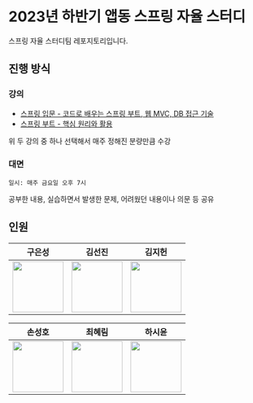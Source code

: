 # 2023년 하반기 앱동 스프링 자율 스터디
스프링 자율 스터디팀 레포지토리입니다.
## 진행 방식

### 강의
- [스프링 입문 - 코드로 배우는 스프링 부트, 웹 MVC, DB 접근 기술](https://www.inflearn.com/course/%EC%8A%A4%ED%94%84%EB%A7%81-%EC%9E%85%EB%AC%B8-%EC%8A%A4%ED%94%84%EB%A7%81%EB%B6%80%ED%8A%B8)
- [스프링 부트 - 핵심 원리와 활용](https://www.inflearn.com/course/%EC%8A%A4%ED%94%84%EB%A7%81%EB%B6%80%ED%8A%B8-%ED%95%B5%EC%8B%AC%EC%9B%90%EB%A6%AC-%ED%99%9C%EC%9A%A9)

위 두 강의 중 하나 선택해서 매주 정해진 분량만큼 수강

### 대면
```
일시: 매주 금요일 오후 7시
```
공부한 내용, 실습하면서 발생한 문제, 어려웠던 내용이나 의문 등 공유


## 인원

<div align = "center">

| 구은성 | 김선진 | 김지헌 |
| :---: | :---: | :---: |
| [<img src = "https://github.com/Koo-EunSung.png" width = "100px">](https://github.com/Koo-EunSung) | [<img src = "https://github.com/creator999999.png" width = "100px">](https://github.com/creator999999) | [<img src = "https://github.com/zennnooo.png" width = "100px">](https://github.com/zennnooo)

| 손성호 | 최혜림 | 하시윤 |
 :---: | :---: | :---: |
| [<img src = "https://github.com/SungHHo.png" width = "100px">](https://github.com/SungHHo) | [<img src = "https://github.com/hyeriimm.png" width = "100px">](https://github.com/hyeriimm) | [<img src = "https://github.com/shunnnl.png" width = "100px">](https://github.com/shunnnl) |